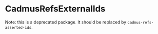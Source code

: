 # CadmusRefsExternalIds

Note: this is a deprecated package. It should be replaced by `cadmus-refs-asserted-ids`.

